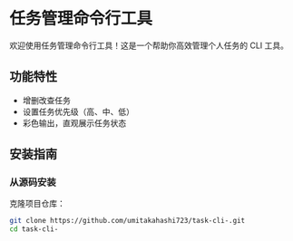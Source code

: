 # 任务管理命令行工具

欢迎使用任务管理命令行工具！这是一个帮助你高效管理个人任务的 CLI 工具。

## 功能特性

- 增删改查任务
- 设置任务优先级（高、中、低）
- 彩色输出，直观展示任务状态

## 安装指南

### 从源码安装
克隆项目仓库：
```bash
git clone https://github.com/umitakahashi723/task-cli-.git
cd task-cli-